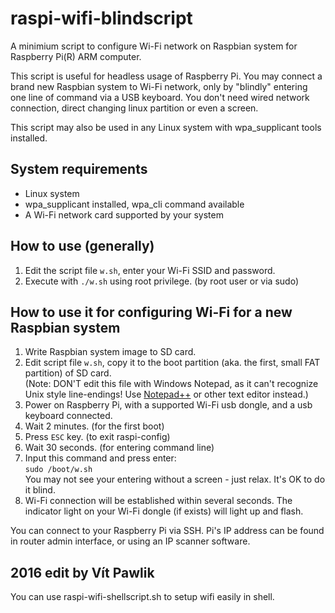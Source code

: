 raspi-wifi-blindscript
======================

A minimium script to configure Wi-Fi network on Raspbian system for Raspberry Pi(R) ARM computer. 

This script is useful for headless usage of Raspberry Pi. You may connect a brand new Raspbian system to Wi-Fi network, only by "blindly" entering one line of command via a USB keyboard. You don't need wired network connection, direct changing linux partition or even a screen. 

This script may also be used in any Linux system with wpa_supplicant tools installed. 

System requirements
----------------------
* Linux system
* wpa\_supplicant installed, wpa\_cli command available
* A Wi-Fi network card supported by your system

How to use (generally)
----------------------
1. Edit the script file `w.sh`, enter your Wi-Fi SSID and password. 
2. Execute with `./w.sh` using root privilege. (by root user or via sudo)

How to use it for configuring Wi-Fi for a new Raspbian system
----------------------
1. Write Raspbian system image to SD card.
2. Edit script file `w.sh`, copy it to the boot partition (aka. the first, small FAT partition) of SD card.  
   (Note: DON'T edit this file with Windows Notepad, as it can't recognize Unix style line-endings! Use [Notepad++](http://notepad-plus-plus.org/) or other text editor instead.)
3. Power on Raspberry Pi, with a supported Wi-Fi usb dongle, and a usb keyboard connected.
4. Wait 2 minutes. (for the first boot)
5. Press `ESC` key. (to exit raspi-config)
6. Wait 30 seconds. (for entering command line)
7. Input this command and press enter:  
   `sudo /boot/w.sh`  
   You may not see your entering without a screen - just relax. It's OK to do it blind. 
8. Wi-Fi connection will be established within several seconds. The indicator light on your Wi-Fi dongle (if exists) will light up and flash. 

You can connect to your Raspberry Pi via SSH. Pi's IP address can be found in router admin interface, or using an IP scanner software. 

2016 edit by Vít Pawlik
----------------------
You can use raspi-wifi-shellscript.sh to setup wifi easily in shell.